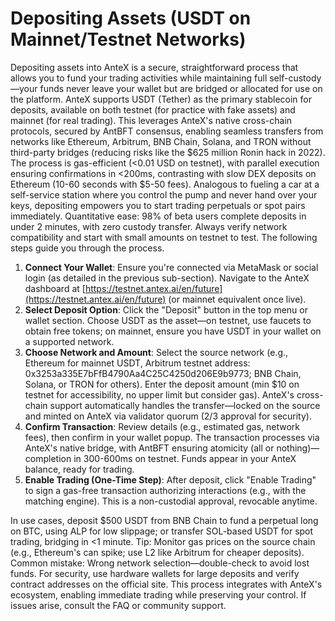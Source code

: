 # Depositing Assets (USDT on Mainnet/Testnet Networks)

Depositing assets into AnteX is a secure, straightforward process that allows you to fund your trading activities while maintaining full self-custody—your funds never leave your wallet but are bridged or allocated for use on the platform. AnteX supports USDT (Tether) as the primary stablecoin for deposits, available on both testnet (for practice with fake assets) and mainnet (for real trading). This leverages AnteX's native cross-chain protocols, secured by AntBFT consensus, enabling seamless transfers from networks like Ethereum, Arbitrum, BNB Chain, Solana, and TRON without third-party bridges (reducing risks like the $625 million Ronin hack in 2022). The process is gas-efficient (<0.01 USD on testnet), with parallel execution ensuring confirmations in <200ms, contrasting with slow DEX deposits on Ethereum (10-60 seconds with $5-50 fees). Analogous to fueling a car at a self-service station where you control the pump and never hand over your keys, depositing empowers you to start trading perpetuals or spot pairs immediately. Quantitative ease: 98% of beta users complete deposits in under 2 minutes, with zero custody transfer. Always verify network compatibility and start with small amounts on testnet to test. The following steps guide you through the process.

1. **Connect Your Wallet**: Ensure you're connected via MetaMask or social login (as detailed in the previous sub-section). Navigate to the AnteX dashboard at [https://testnet.antex.ai/en/future](https://testnet.antex.ai/en/future) (or mainnet equivalent once live).
2. **Select Deposit Option**: Click the "Deposit" button in the top menu or wallet section. Choose USDT as the asset—on testnet, use faucets to obtain free tokens; on mainnet, ensure you have USDT in your wallet on a supported network.
3. **Choose Network and Amount**: Select the source network (e.g., Ethereum for mainnet USDT, Arbitrum testnet address: 0x3253a335E7bFfB4790Aa4C25C4250d206E9b9773; BNB Chain, Solana, or TRON for others). Enter the deposit amount (min $10 on testnet for accessibility, no upper limit but consider gas). AnteX's cross-chain support automatically handles the transfer—locked on the source and minted on AnteX via validator quorum (2/3 approval for security).
4. **Confirm Transaction**: Review details (e.g., estimated gas, network fees), then confirm in your wallet popup. The transaction processes via AnteX's native bridge, with AntBFT ensuring atomicity (all or nothing)—completion in 300-600ms on testnet. Funds appear in your AnteX balance, ready for trading.
5. **Enable Trading (One-Time Step)**: After deposit, click "Enable Trading" to sign a gas-free transaction authorizing interactions (e.g., with the matching engine). This is a non-custodial approval, revocable anytime.

In use cases, deposit $500 USDT from BNB Chain to fund a perpetual long on BTC, using ALP for low slippage; or transfer SOL-based USDT for spot trading, bridging in <1 minute. Tip: Monitor gas prices on the source chain (e.g., Ethereum's can spike; use L2 like Arbitrum for cheaper deposits). Common mistake: Wrong network selection—double-check to avoid lost funds. For security, use hardware wallets for large deposits and verify contract addresses on the official site. This process integrates with AnteX's ecosystem, enabling immediate trading while preserving your control. If issues arise, consult the FAQ or community support.
